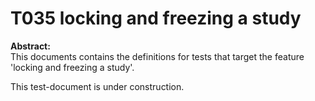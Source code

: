 # T035 locking and freezing a study
**Abstract:**  
This documents contains the definitions for tests that target the feature 'locking and freezing a study'.  

This test-document is under construction.